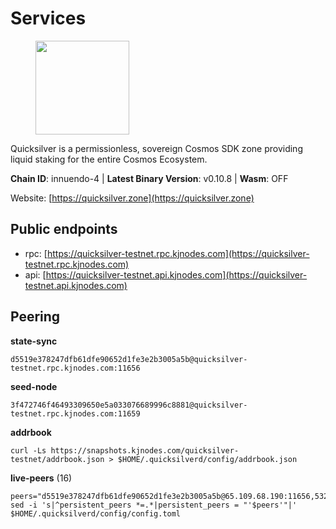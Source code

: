 # Services

<figure><img src="https://raw.githubusercontent.com/kj89/testnet_manuals/main/pingpub/logos/quicksilver.png" width="150" alt=""><figcaption></figcaption></figure>

Quicksilver is a permissionless, sovereign Cosmos SDK zone providing liquid staking for the entire Cosmos Ecosystem.

**Chain ID**: innuendo-4 | **Latest Binary Version**: v0.10.8 | **Wasm**: OFF

Website: [https://quicksilver.zone](https://quicksilver.zone)


## Public endpoints

* rpc: [https://quicksilver-testnet.rpc.kjnodes.com](https://quicksilver-testnet.rpc.kjnodes.com)
* api: [https://quicksilver-testnet.api.kjnodes.com](https://quicksilver-testnet.api.kjnodes.com)

## Peering

**state-sync**

```
d5519e378247dfb61dfe90652d1fe3e2b3005a5b@quicksilver-testnet.rpc.kjnodes.com:11656
```

**seed-node**

```
3f472746f46493309650e5a033076689996c8881@quicksilver-testnet.rpc.kjnodes.com:11659
```

**addrbook**
```
curl -Ls https://snapshots.kjnodes.com/quicksilver-testnet/addrbook.json > $HOME/.quicksilverd/config/addrbook.json
```

**live-peers** (16)
```
peers="d5519e378247dfb61dfe90652d1fe3e2b3005a5b@65.109.68.190:11656,532625a997a6f891405202968607f72afe004f15@202.61.225.157:26666,926ce3f8ce4cda6f1a5ee97a937a44f59ff28fbf@65.108.13.176:26656,6c31ea769b18d7b20b2d738df7778fb9fc3fc380@18.236.225.32:26656,1c1ca90d704c22844570d57039ccf2e8f58e475d@80.64.208.123:26656,d4d83e209a2b096859821228ea17475f9a487a48@23.88.0.170:15651,c9a74cdd754a8ccc9243ac2b245e4caaa78695aa@45.85.147.96:26656,b9b8bb23e61d53ff3b293485d04ea567ebcd7933@65.108.65.94:26656,8099f8a7c95c1676982e1a23e8452f2b10b07415@65.108.78.107:22656,8a334ed2e728ca1164f8ef6ae58dd5fda31da5be@66.94.104.239:26641,858ba6bc33a6d13fdd9ddad344d788dcf91cf565@142.132.151.99:15651,bdb93c655989b2c1882339fabb013317066dda56@95.214.52.138:26676,13564ca7ffcc8fa6bcc6d405c96fe8c724ec17da@88.99.213.25:11656,3da9fbcb9ec210ec1c94ebc49f46fad3d3721e77@65.108.136.39:26651,7781c28c240e85474425040f744b501d99120d1d@195.201.108.152:11656,ca1dc45c25919c5b945f4c52c1e8470755a01225@65.108.44.149:20656"
sed -i 's|^persistent_peers *=.*|persistent_peers = "'$peers'"|' $HOME/.quicksilverd/config/config.toml
```
